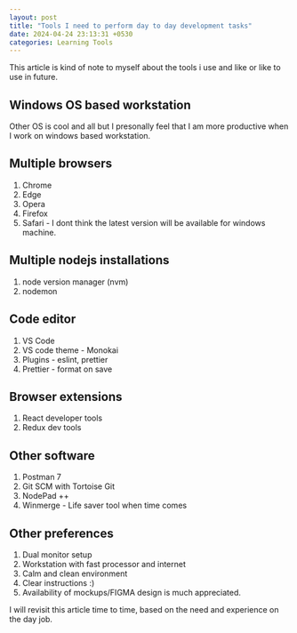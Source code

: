```yaml
---
layout: post
title: "Tools I need to perform day to day development tasks"
date: 2024-04-24 23:13:31 +0530
categories: Learning Tools
---
```


This article is kind of note to myself about the tools i use and like or like to use in future.

## Windows OS based workstation

Other OS is cool and all but I presonally feel that I am more productive when I work on windows based workstation.

## Multiple browsers

1. Chrome
2. Edge
3. Opera
4. Firefox
5. Safari - I dont think the latest version will be available for windows machine.

## Multiple nodejs installations

1. node version manager (nvm)
2. nodemon

## Code editor

1. VS Code
2. VS code theme - Monokai
3. Plugins - eslint, prettier
4. Prettier - format on save

## Browser extensions

1. React developer tools
2. Redux dev tools

## Other software

1. Postman 7
2. Git SCM with Tortoise Git
3. NodePad ++
4. Winmerge - Life saver tool when time comes

## Other preferences

1. Dual monitor setup
2. Workstation with fast processor and internet
3. Calm and clean environment
4. Clear instructions :)
5. Availability of mockups/FIGMA design is much appreciated.

I will revisit this article time to time, based on the need and experience on the day job.
